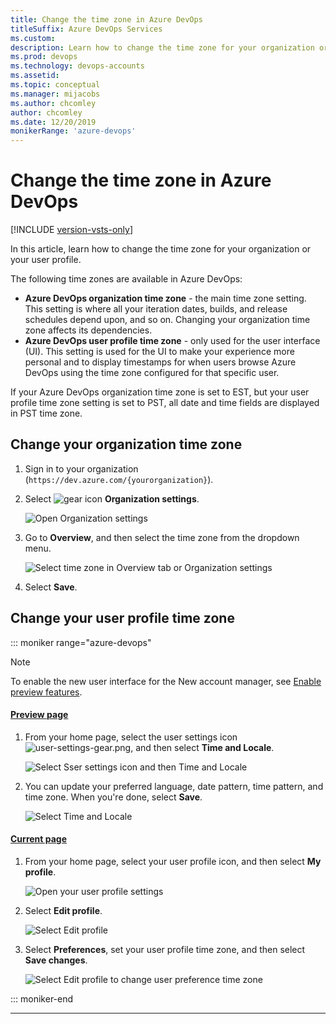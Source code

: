 ```yaml
---
title: Change the time zone in Azure DevOps
titleSuffix: Azure DevOps Services
ms.custom: 
description: Learn how to change the time zone for your organization or for your user profile
ms.prod: devops
ms.technology: devops-accounts
ms.assetid: 
ms.topic: conceptual
ms.manager: mijacobs
ms.author: chcomley
author: chcomley
ms.date: 12/20/2019
monikerRange: 'azure-devops'
---
```


# Change the time zone in Azure DevOps

[!INCLUDE [version-vsts-only](../../_shared/version-vsts-only.md)]

In this article, learn how to change the time zone for your organization or your user profile.

The following time zones are available in Azure DevOps:

* **Azure DevOps organization time zone** - the main time zone setting. This setting is where all your iteration dates, builds, and release schedules depend upon, and so on. Changing your organization time zone affects its dependencies.
* **Azure DevOps user profile time zone** - only used for the user interface (UI). This setting is used for the UI to make your experience more personal and to display timestamps for when users browse Azure DevOps using the time zone configured for that specific user.

If your Azure DevOps organization time zone is set to EST, but your user profile time zone setting is set to PST, all date and time fields are displayed in PST time zone.

## Change your organization time zone

1. Sign in to your organization (```https://dev.azure.com/{yourorganization}```).

2. Select ![gear icon](../../_img/icons/gear-icon.png) **Organization settings**.

    ![Open Organization settings](../../_shared/_img/settings/open-admin-settings-vert.png)

3. Go to **Overview**, and then select the time zone from the dropdown menu.

    ![Select time zone in Overview tab or Organization settings](_img/change-time-zone/organization-time-zone-settings.png)

4. Select **Save**.

## Change your user profile time zone

::: moniker range="azure-devops"

> [!NOTE]   
> To enable the new user interface for the New account manager, see [Enable preview features](../../project/navigation/preview-features.md).

#### [Preview page](#tab/preview-page) 

1. From your home page, select the user settings icon ![user-settings-gear.png](../../_img/icons/user-settings-gear.png), and then select **Time and Locale**.

   ![Select Sser settings icon and then Time and Locale](_img/change-time-zone/user-settings-time-locale.png)

2. You can update your preferred language, date pattern, time pattern, and time zone. When you're done, select **Save**.

   ![Select Time and Locale](_img/change-time-zone/edit-time-locale.png)

#### [Current page](#tab/current-page) 

1. From your home page, select your user profile icon, and then select **My profile**.

    ![Open your user profile settings](../settings/_img/open-profile-user-settings.png)

2. Select **Edit profile**.

    ![Select Edit profile](_img/change-time-zone/select-edit-profile.png)

3. Select **Preferences**, set your user profile time zone, and then select **Save changes**.

    ![Select Edit profile to change user preference time zone](_img/change-time-zone/change-user-preferences-time-zone.png)

::: moniker-end

***
